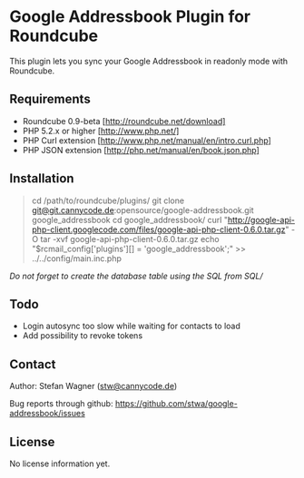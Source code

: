 # Google Addressbook Plugin for Roundcube

This plugin lets you sync your Google Addressbook in readonly mode with Roundcube.

## Requirements
* Roundcube 0.9-beta [http://roundcube.net/download]
* PHP 5.2.x or higher [http://www.php.net/]
* PHP Curl extension [http://www.php.net/manual/en/intro.curl.php]
* PHP JSON extension [http://php.net/manual/en/book.json.php]

## Installation
> cd /path/to/roundcube/plugins/
> git clone git@git.cannycode.de:opensource/google-addressbook.git google_addressbook
> cd google_addressbook/
> curl "http://google-api-php-client.googlecode.com/files/google-api-php-client-0.6.0.tar.gz" -O
> tar -xvf  google-api-php-client-0.6.0.tar.gz
> echo "$rcmail_config['plugins'][] = 'google_addressbook';" >> ../../config/main.inc.php

*Do not forget to create the database table using the SQL from SQL/*

## Todo
* Login autosync too slow while waiting for contacts to load
* Add possibility to revoke tokens

## Contact
Author: Stefan Wagner (stw@cannycode.de)

Bug reports through github:
https://github.com/stwa/google-addressbook/issues

## License
No license information yet.

